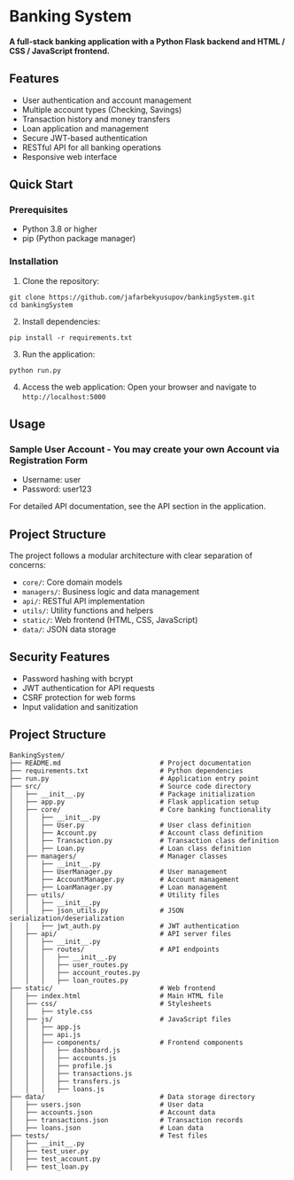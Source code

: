 # Banking System

#### A full-stack banking application with a Python Flask backend and HTML / CSS / JavaScript frontend.

## Features

- User authentication and account management
- Multiple account types (Checking, Savings)
- Transaction history and money transfers
- Loan application and management
- Secure JWT-based authentication
- RESTful API for all banking operations
- Responsive web interface

## Quick Start

### Prerequisites

- Python 3.8 or higher
- pip (Python package manager)

### Installation

1. Clone the repository:
```
git clone https://github.com/jafarbekyusupov/bankingSystem.git
cd bankingSystem
```

2. Install dependencies:
```
pip install -r requirements.txt
```

3. Run the application:
```
python run.py
```

4. Access the web application:
Open your browser and navigate to `http://localhost:5000`

## Usage

### Sample User Account - You may create your own Account via Registration Form
- Username: user
- Password: user123

For detailed API documentation, see the API section in the application.

## Project Structure

The project follows a modular architecture with clear separation of concerns:

- `core/`: Core domain models
- `managers/`: Business logic and data management
- `api/`: RESTful API implementation
- `utils/`: Utility functions and helpers
- `static/`: Web frontend (HTML, CSS, JavaScript)
- `data/`: JSON data storage

## Security Features

- Password hashing with bcrypt
- JWT authentication for API requests
- CSRF protection for web forms
- Input validation and sanitization

## Project Structure
```
BankingSystem/
├── README.md                         # Project documentation
├── requirements.txt                  # Python dependencies
├── run.py                            # Application entry point
├── src/                              # Source code directory
│   ├── __init__.py                   # Package initialization
│   ├── app.py                        # Flask application setup
│   ├── core/                         # Core banking functionality
│   │   ├── __init__.py
│   │   ├── User.py                   # User class definition
│   │   ├── Account.py                # Account class definition
│   │   ├── Transaction.py            # Transaction class definition
│   │   ├── Loan.py                   # Loan class definition
│   ├── managers/                     # Manager classes
│   │   ├── __init__.py
│   │   ├── UserManager.py            # User management
│   │   ├── AccountManager.py         # Account management
│   │   ├── LoanManager.py            # Loan management
│   ├── utils/                        # Utility files
│   │   ├── __init__.py
│   │   ├── json_utils.py             # JSON serialization/deserialization
│   │   ├── jwt_auth.py               # JWT authentication
│   ├── api/                          # API server files
│   │   ├── __init__.py
│   │   ├── routes/                   # API endpoints
│   │   │   ├── __init__.py
│   │   │   ├── user_routes.py
│   │   │   ├── account_routes.py
│   │   │   ├── loan_routes.py
├── static/                           # Web frontend
│   ├── index.html                    # Main HTML file  
│   ├── css/                          # Stylesheets
│   │   ├── style.css
│   ├── js/                           # JavaScript files
│   │   ├── app.js
│   │   ├── api.js
│   │   ├── components/               # Frontend components
│   │   │   ├── dashboard.js
│   │   │   ├── accounts.js
│   │   │   ├── profile.js
│   │   │   ├── transactions.js
│   │   │   ├── transfers.js
│   │   │   ├── loans.js
├── data/                             # Data storage directory
│   ├── users.json                    # User data
│   ├── accounts.json                 # Account data
│   ├── transactions.json             # Transaction records
│   ├── loans.json                    # Loan data
├── tests/                            # Test files
│   ├── __init__.py
│   ├── test_user.py
│   ├── test_account.py
│   ├── test_loan.py
```
